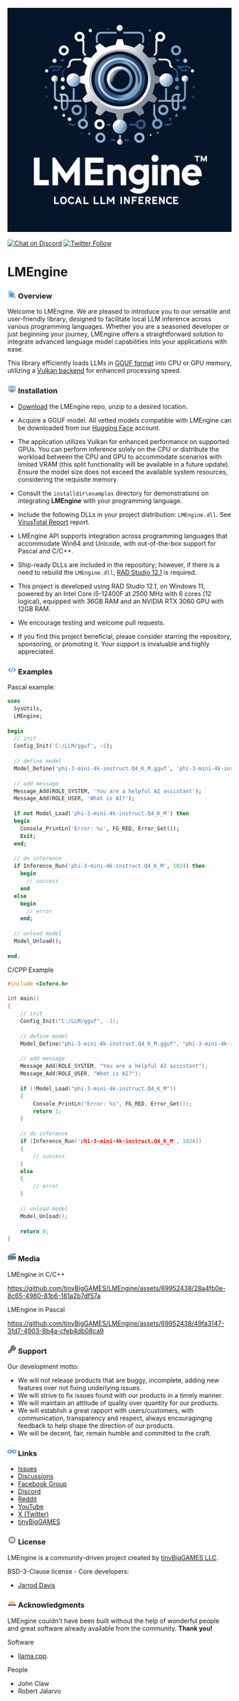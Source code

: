 ![LMEngine](media/LMEngine.jpg)

[![Chat on Discord](https://img.shields.io/discord/754884471324672040.svg?logo=discord)](https://discord.gg/tPWjMwK) [![Twitter Follow](https://img.shields.io/twitter/follow/tinyBigGAMES?style=social)](https://twitter.com/tinyBigGAMES)
# LMEngine
### <img src="media\Analyze.png" alt="Overview" width="20" height="20"/> Overview
Welcome to LMEngine. We are pleased to introduce you to our versatile and user-friendly library, designed to facilitate local LLM inference across various programming languages. Whether you are a seasoned developer or just beginning your journey, LMEngine offers a         straightforward solution to integrate advanced language model capabilities into your applications with ease.

This library efficiently loads LLMs in [GGUF format](https://huggingface.co/docs/hub/gguf) into CPU or GPU memory, utilizing a [Vulkan backend](https://en.wikipedia.org/wiki/Vulkan) for enhanced processing speed.

### <img src="media\Update.png" alt="drawing" width="20" height="20"/> Installation
- [Download](https://github.com/tinyBigGAMES/LMEngine/archive/refs/heads/main.zip) the LMEngine repo, unzip to a desired location.
- Acquire a GGUF model. All vetted models compatible with LMEngine can be downloaded from our <a href="https://huggingface.co/tinybiggames" target="_blank">Hugging Face</a> account.
- The application utilizes Vulkan for enhanced performance on supported GPUs. You can perform inference solely on the CPU or distribute the workload between the CPU and GPU to accommodate scenarios with limited VRAM (this split functionality will be available in a future update). Ensure the model size does not exceed the available system resources, considering the requisite memory.
- Consult the `installdir\examples` directory for demonstrations on integrating **LMEngine** with your programming language.
- Include the following DLLs in your project distribution: `LMEngine.dll`. See [VirusTotal Report](bin/LMEngine.dll.VirusTotal.txt) report.
- LMEngine API supports integration across programming languages that accommodate Win64 and Unicode, with out-of-the-box support for Pascal and C/C++.
- Ship-ready DLLs are included in the repository; however, if there is a need to rebuild the `LMEngine.dll`, [RAD Studio 12.1](https://www.embarcadero.com/products/rad-studio/) is required.
- This project is developed using RAD Studio 12.1, on Windows 11, powered by an Intel Core i5-12400F at 2500 MHz with 6 cores (12 logical), equipped with 36GB RAM and an NVIDIA RTX 3060 GPU with 12GB RAM.

- We encourage testing and welcome pull requests.
- If you find this project beneficial, please consider starring the repository, sponsoring, or promoting it. Your support is invaluable and highly appreciated.

### <img src="media\Code.png" alt="Code" width="20" height="20"/> Examples  
Pascal example:
```Pascal   
uses
  SysUtils,
  LMEngine;

begin
  // init
  Config_Init('C:/LLM/gguf', -1);
  
  // define model
  Model_Define('phi-3-mini-4k-instruct.Q4_K_M.gguf', 'phi-3-mini-4k-instruct.Q4_K_M', 4000, '<|{role}|>{content}<|end|>', '<|assistant|>');  
  
  // add message
  Message_Add(ROLE_SYSTEM, 'You are a helpful AI assistant');
  Message_Add(ROLE_USER, 'What is AI?');
    
  if not Model_Load('phi-3-mini-4k-instruct.Q4_K_M') then
  begin
    Console_PrintLn('Error: %s', FG_RED, Error_Get());
    Exit;
  end;    
    
  // do inference
  if Inference_Run('phi-3-mini-4k-instruct.Q4_K_M', 1024) then
    begin
      // success
    end
  else
    begin
      // error
    end;

  // unload model  
  Model_Unload();

end.
```  
C/CPP Example  
```CPP  
#include <Infero.h>

int main()
{
    // init
    Config_Init("C:/LLM/gguf", -1);
    
    // define model
    Model_Define("phi-3-mini-4k-instruct.Q4_K_M.gguf", "phi-3-mini-4k-instruct.Q4_K_M", 4000, "<|{role}|>{content}<|end|>", "<|assistant|>");  
    
    // add message
    Message_Add(ROLE_SYSTEM, "You are a helpful AI assistant");
    Message_Add(ROLE_USER, "What is AI?");
    
    if (!Model_Load("phi-3-mini-4k-instruct.Q4_K_M"))
    {
        Console_PrintLn("Error: %s", FG_RED, Error_Get());
        return 1;
    }
    
    // do inference
    if (Inference_Run('phi-3-mini-4k-instruct.Q4_K_M', 1024))
    {
        // success
    }
    else
    {
        // error
    }
    
    // unload model  
    Model_Unload();

    return 0;
}
```

### <img src="media\Camera.png" alt="Media" width="20" height="20"/> Media

LMEngine in C/C++

https://github.com/tinyBigGAMES/LMEngine/assets/69952438/28a4fb0e-8c65-4980-81b6-181a2b7df57a

LMEngine in Pascal

https://github.com/tinyBigGAMES/LMEngine/assets/69952438/49fa3147-3fd7-4903-8b4a-cfeb4db08ca9


### <img src="media\Support.png" alt="Support" width="20" height="20"/> Support
Our development motto: 
- We will not release products that are buggy, incomplete, adding new features over not fixing underlying issues.
- We will strive to fix issues found with our products in a timely manner.
- We will maintain an attitude of quality over quantity for our products.
- We will establish a great rapport with users/customers, with communication, transparency and respect, always encouragingng feedback to help shape the direction of our products.
- We will be decent, fair, remain humble and committed to the craft.

### <img src="media\Link.png" alt="Links" width="20" height="20"/> Links
- <a href="https://github.com/tinyBigGAMES/LMEngine/issues" target="_blank">Issues</a>
- <a href="https://github.com/tinyBigGAMES/LMEngine/discussions" target="_blank">Discussions</a>
- <a href="https://www.facebook.com/groups/lmengine" target="_blank">Facebook Group</a>
- <a href="https://discord.gg/tPWjMwK" target="_blank">Discord</a>
- <a href="https://www.reddit.com/r/LMEngine/" target="_blank">Reddit</a>
- <a href="https://youtube.com/tinyBigGAMES" target="_blank">YouTube</a>
- <a href="https://twitter.com/tinyBigGAMES" target="_blank">X (Twitter)</a>
- <a href="https://tinybiggames.com/" target="_blank">tinyBigGAMES</a>


### <img src="media\Copyright.png" alt="License" width="20" height="20"/> License
LMEngine is a community-driven project created by <a href="https://github.com/tinyBigGAMES" target="_blank">tinyBigGAMES LLC</a>.

BSD-3-Clause license - Core developers:
- <a href="https://github.com/jarroddavis68" target="_blank">Jarrod Davis</a>

### <img src="media\People.png" alt="Acknowledgments" width="20" height="20"/> Acknowledgments
LMEngine couldn't have been built without the help of wonderful people and great software already available from the community. **Thank you!**

Software
- [llama.cpp](https://github.com/ggerganov/llama.cpp). 

People
- John Claw
- Robert Jalarvo

